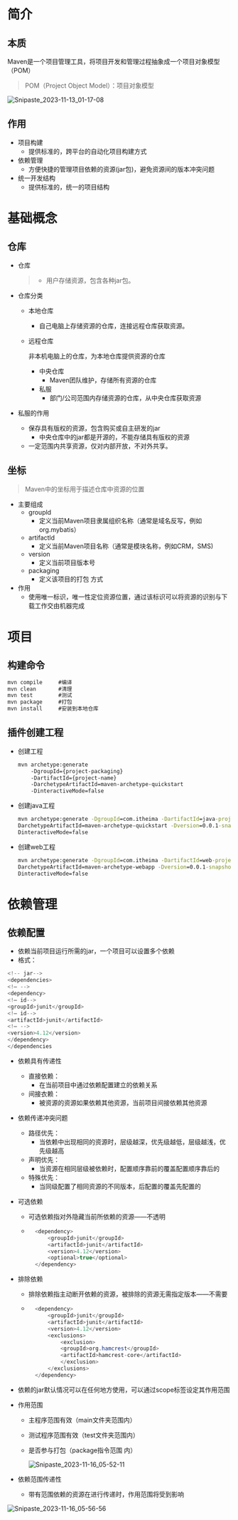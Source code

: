 # 简介

## 本质

​	Maven是一个项目管理工具，将项目开发和管理过程抽象成一个项目对象模型（POM）

> POM（Project Object Model）：项目对象模型

![Snipaste_2023-11-13_01-17-08](https://noclose-image.oss-cn-hangzhou.aliyuncs.com/img/java/MavenSnipaste_2023-11-13_01-17-08.png)

## 作用

- 项目构建
	- 提供标准的，跨平台的自动化项目构建方式
- 依赖管理
	- 方便快捷的管理项目依赖的资源(jar包)，避免资源间的版本冲突问题
- 统一开发结构
	- 提供标准的，统一的项目结构

# 基础概念

## 仓库

- 仓库

	> - 用户存储资源，包含各种jar包。

- 仓库分类

	- 本地仓库
		- 自己电脑上存储资源的仓库，连接远程仓库获取资源。

	- 远程仓库

		非本机电脑上的仓库，为本地仓库提供资源的仓库

		- 中央仓库 
			- Maven团队维护，存储所有资源的仓库
		- 私服
			- 部门/公司范围内存储资源的仓库，从中央仓库获取资源

- 私服的作用

	- 保存具有版权的资源，包含购买或自主研发的jar
		- 中央仓库中的jar都是开源的，不能存储具有版权的资源
	- 一定范围内共享资源，仅对内部开放，不对外共享。 

## 坐标

> Maven中的坐标用于描述仓库中资源的位置

- 主要组成
	- groupld
		- 定义当前Maven项目隶属组织名称（通常是域名反写，例如org.mybatis）
	- artifactld
		- 定义当前Maven项目名称（通常是模块名称，例如CRM，SMS)
	- version
		- 定义当前项目版本号
	- packaging
		- 定义该项目的打包 方式
- 作用
	- 使用唯一标识，唯一性定位资源位置，通过该标识可以将资源的识别与下载工作交由机器完成

# 项目

## 构建命令

```cmd
mvn compile		#编译
mvn clean		#清理
mvn test		#测试
mvn package		#打包
mvn install		#安装到本地仓库
```

## 插件创建工程

- 创建工程

	```cmd
	mvn archetype:generate
	    -DgroupId={project-packaging}
	    -DartifactId={project-name}
	    -DarchetypeArtifactId=maven-archetype-quickstart
	    -DinteractiveMode=false
	```

- 创建java工程

	```cmd
	mvn archetype:generate -DgroupId=com.itheima -DartifactId=java-project -
	DarchetypeArtifactId=maven-archetype-quickstart -Dversion=0.0.1-snapshot -
	DinteractiveMode=false
	```

- 创建web工程

	```cmd
	mvn archetype:generate -DgroupId=com.itheima -DartifactId=web-project -
	DarchetypeArtifactId=maven-archetype-webapp -Dversion=0.0.1-snapshot -
	DinteractiveMode=false
	```


#  依赖管理

## 依赖配置

- 依赖当前项目运行所需的jar，一个项目可以设置多个依赖
- 格式：

```java
<!-- jar-->
<dependencies>
<!— -->
<dependency>
<!— id-->
<groupId>junit</groupId>
<!— id-->
<artifactId>junit</artifactId>
<!— -->
<version>4.12</version>
</dependency>
</dependencies
```

- 依赖具有传递性

	- 直接依赖：
		- 在当前项目中通过依赖配置建立的依赖关系
	- 间接衣赖：
		- 被资源的资源如果依赖其他资源，当前项目间接依赖其他资源

- 依赖传递冲突问题

	- 路径优先：
		- 当依赖中出现相同的资源时，层级越深，优先级越低，层级越浅，优先级越高
	- 声明优先：
		- 当资源在相同层级被依赖时，配置顺序靠前的覆盖配置顺序靠后的
	- 特殊优先：
		- 当同级配置了相同资源的不同版本，后配置的覆盖先配置的

- 可选依赖

	- 可选依赖指对外隐藏当前所依赖的资源——不透明

	- ```java
		<dependency>
		    <groupId>junit</groupId>
		    <artifactId>junit</artifactId>
		    <version>4.12</version>
		    <optional>true</optional>
		</dependency>
		```

- 排除依赖

	- 排除依赖指主动断开依赖的资源，被排除的资源无需指定版本——不需要

	- ```java
		<dependency>
		    <groupId>junit</groupId>
		    <artifactId>junit</artifactId>
		    <version>4.12</version>
		    <exclusions>
		        <exclusion>
		        <groupId>org.hamcrest</groupId>
		        <artifactId>hamcrest-core</artifactId>
		        </exclusion>
		    </exclusions>
		</dependency>
		```

- 依赖的jar默认情况可以在任何地方使用，可以通过scope标签设定其作用范围

- 作用范围

	- 主程序范围有效（main文件夹范围内）

	- 测试程序范围有效（test文件夹范围内）

	- 是否参与打包（package指令范围 内）

		![Snipaste_2023-11-16_05-52-11](https://noclose-image.oss-cn-hangzhou.aliyuncs.com/img/java/MavenSnipaste_2023-11-16_05-52-11.png)

- 依赖范围传递性

	- 带有范围依赖的资源在进行传递时，作用范围将受到影响

![Snipaste_2023-11-16_05-56-56](https://noclose-image.oss-cn-hangzhou.aliyuncs.com/img/java/MavenSnipaste_2023-11-16_05-56-56.png)
